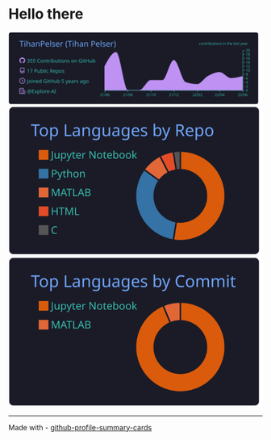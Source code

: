 # Hello there


[![](https://raw.githubusercontent.com/TihanPelser/TihanPelser/master/profile-summary-card-output/tokyonight/0-profile-details.svg)](https://github.com/vn7n24fzkq/github-profile-summary-cards)
[![](https://raw.githubusercontent.com/TihanPelser/TihanPelser/master/profile-summary-card-output/tokyonight/1-repos-per-language.svg)](https://github.com/vn7n24fzkq/github-profile-summary-cards) [![](https://raw.githubusercontent.com/TihanPelser/TihanPelser/master/profile-summary-card-output/tokyonight/2-most-commit-language.svg)](https://github.com/vn7n24fzkq/github-profile-summary-cards)

---

Made with -
[github-profile-summary-cards](https://github.com/vn7n24fzkq/github-profile-summary-cards)
